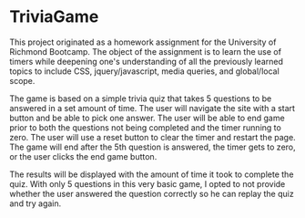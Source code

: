 # TriviaGame

This project originated as a homework assignment for the University of Richmond Bootcamp. The object of the assignment is to learn the use of timers while deepening one's understanding of all the previously learned topics to include CSS, jquery/javascript, media queries, and global/local scope. 

The game is based on a simple trivia quiz that takes 5 questions to be answered in a set amount of time. The user will navigate the site with a start button and be able to pick one answer. The user will be able to end game prior to both the questions not being completed and the timer running to zero. The user will use a reset button to clear the timer and restart the page. The game will end after the 5th question is answered, the timer gets to zero, or the user clicks the end game button. 

The results will be displayed with the amount of time it took to complete the quiz. With only 5 questions in this very basic game, I opted to not provide whether the user answered the question correctly so he can replay the quiz and try again.
